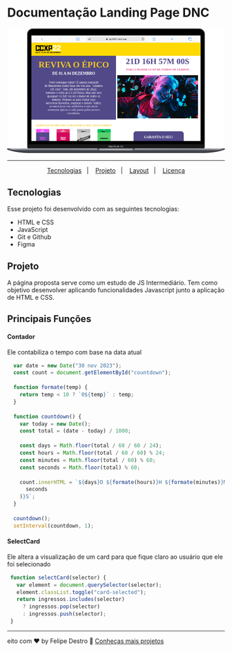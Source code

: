 # Documentação Landing Page DNC

![mobile.png](./assets/img/mobile.png)

---

<p align="center">
  <a href="#-tecnologias">Tecnologias</a>&nbsp;&nbsp;&nbsp;|&nbsp;&nbsp;&nbsp;
  <a href="#-projeto">Projeto</a>&nbsp;&nbsp;&nbsp;|&nbsp;&nbsp;&nbsp;
  <a href="#-principais-funcoes">Layout</a>&nbsp;&nbsp;&nbsp;|&nbsp;&nbsp;&nbsp;
  <a href="#memo-licença">Licença</a>
</p>

## Tecnologias

Esse projeto foi desenvolvido com as seguintes tecnologias:

- HTML e CSS
- JavaScript
- Git e Github
- Figma

## Projeto

A página proposta serve como um estudo de JS Intermediário. Tem como objetivo desenvolver aplicando funcionalidades Javascript junto a aplicação de HTML e CSS.

## Principais Funções

#### Contador 
    
Ele contabiliza o tempo com base na data atual 
    
  ```jsx
    var date = new Date("30 nov 2023");
    const count = document.getElementById("countdown");
    
    function formate(temp) {
      return temp < 10 ? `0${temp}` : temp;
    }
    
    function countdown() {
      var today = new Date();
      const total = (date - today) / 1000;
    
      const days = Math.floor(total / 60 / 60 / 24);
      const hours = Math.floor(total / 60 / 60) % 24;
      const minutes = Math.floor(total / 60) % 60;
      const seconds = Math.floor(total) % 60;
    
      count.innerHTML = `${days}D ${formate(hours)}H ${formate(minutes)}M ${formate(
        seconds
      )}S`;
    }
    
    countdown();
    setInterval(countdown, 1);
  ```
    
#### SelectCard
    
  Ele altera a visualização de um card para que fique claro ao usuário que ele foi selecionado
    
   ```jsx
    function selectCard(selector) {
      var element = document.querySelector(selector);
      element.classList.toggle("card-selected");
      return ingressos.includes(selector)
        ? ingressos.pop(selector)
        : ingressos.push(selector);
    }
   ```

---

eito com ♥ by Felipe Destro 👋 [Conheças mais projetos](https://github.com/felipedestro)
